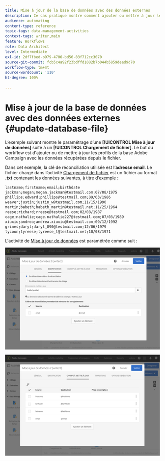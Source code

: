 ```yaml
---
title: Mise à jour de la base de données avec des données externes
description: Ce cas pratique montre comment ajouter ou mettre à jour les profils de la base de données Adobe Campaign avec les données récupérées depuis le fichier.
audience: automating
content-type: reference
topic-tags: data-management-activities
context-tags: writer,main
feature: Workflows
role: Data Architect
level: Intermediate
exl-id: 2df7fbed-b979-4706-bd56-83f712cc3070
source-git-commit: fcb5c4a92f23bdffd1082b7b044b5859dead9d70
workflow-type: tm+mt
source-wordcount: '110'
ht-degree: 100%

---
```


# Mise à jour de la base de données avec des données externes {#update-database-file}

L’exemple suivant montre le paramétrage d’une **[!UICONTROL Mise à jour de données]** suite à un **[!UICONTROL Chargement de fichier]**. Le but du workflow est d&#39;ajouter ou de mettre à jour les profils de la base Adobe Campaign avec les données récupérées depuis le fichier.

Dans cet exemple, la clé de réconciliation utilisée est l’**adresse email**. Le fichier chargé dans l’activité [Chargement de fichier](../../automating/using/load-file.md) est un fichier au format **.txt** contenant les données suivantes, à titre d’exemple :

```
lastname;firstname;email;birthdate
jackman;megan;megan.jackman@testmail.com;07/08/1975
phillips;edward;phillips@testmail.com;09/03/1986
weaver;justin;justin_w@testmail.com;11/15/1990
martin;babeth;babeth_martin@testmail.net;11/25/1964
reese;richard;rreese@testmail.com;02/08/1987
cage;nathalie;cage.nathalie227@testmail.com;07/03/1989
xiuxiu;andrea;andrea.xiuxiu@testmail.com;09/12/1992
grimes;daryl;daryl_890@testmail.com;12/06/1979
tycoon;tyreese;tyreese_t@testmail.net;10/08/1971
```

L&#39;activité de [Mise à jour de données](../../automating/using/update-data.md) est paramétrée comme suit :

![](assets/deduplication_example2_writer1.png)

![](assets/deduplication_example2_writer2.png)
